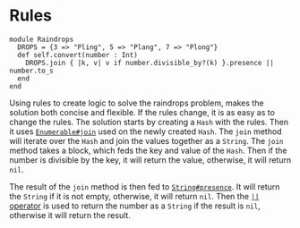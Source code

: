 # Rules

```crystal
module Raindrops
  DROPS = {3 => "Pling", 5 => "Plang", 7 => "Plong"}
  def self.convert(number : Int)
    DROPS.join { |k, v| v if number.divisible_by?(k) }.presence || number.to_s
  end
end
```

Using rules to create logic to solve the raindrops problem, makes the solution both concise and flexible.
If the rules change, it is as easy as to change the rules.
The solution starts by creating a `Hash` with the rules.
Then it uses [`Enumerable#join`][enumerable-join] used on the newly created `Hash`.
The `join` method will iterate over the `Hash` and join the values together as a `String`.
The `join` method takes a block, which feds the key and value of the `Hash`.
Then if the number is divisible by the key, it will return the value, otherwise, it will return `nil`.

The result of the `join` method is then fed to [`String#presence`][string-presence].
It will return the `String` if it is not empty, otherwise, it will return `nil`.
Then the [`||` operator][or-operator] is used to return the number as a `String` if the result is `nil`, otherwise it will return the result.

[enumerable-join]: https://crystal-lang.org/api/Enumerable.html#join%28separator%3D%22%22%2C%26%3AT-%3E%29-instance-method
[string-presence]: https://crystal-lang.org/api/String.html#presence%3Aself%7CNil-instance-method
[or-operator]: https://crystal-lang.org/reference/syntax_and_semantics/or.html

